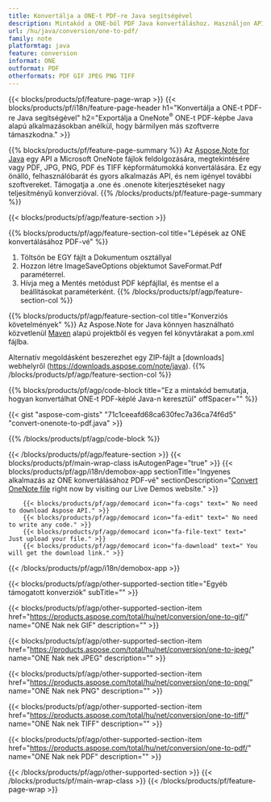 ```yaml
---
title: Konvertálja a ONE-t PDF-re Java segítségével
description: Mintakód a ONE-ból PDF Java konvertáláshoz. Használjon API példakódot az ONE fájlok kötegelt PDF konvertálásához bármely Java alapú alkalmazáson belül. 
url: /hu/java/conversion/one-to-pdf/
family: note
platformtag: java
feature: conversion
informat: ONE
outformat: PDF
otherformats: PDF GIF JPEG PNG TIFF
---
```

{{< blocks/products/pf/feature-page-wrap >}}
{{< blocks/products/pf/i18n/feature-page-header h1="Konvertálja a ONE-t PDF-re Java segítségével" h2="Exportálja a OneNote<sup>&reg;</sup> ONE-t PDF-képbe Java alapú alkalmazásokban anélkül, hogy bármilyen más szoftverre támaszkodna." >}}

{{% blocks/products/pf/feature-page-summary %}}
Az [Aspose.Note for Java](https://products.aspose.com/note/java/) egy API a Microsoft OneNote fájlok feldolgozására, megtekintésére vagy PDF, JPG, PNG, PDF és TIFF képformátumokká konvertálására. Ez egy önálló, felhasználóbarát és gyors alkalmazás API, és nem igényel további szoftvereket. Támogatja a .one és .onenote kiterjesztéseket nagy teljesítményű konverzióval.
{{% /blocks/products/pf/feature-page-summary  %}}

{{< blocks/products/pf/agp/feature-section >}}

{{% blocks/products/pf/agp/feature-section-col title="Lépések az ONE konvertálásához PDF-vé" %}}
1. Töltsön be EGY fájlt a Dokumentum osztállyal
2. Hozzon létre ImageSaveOptions objektumot SaveFormat.Pdf paraméterrel.
3. Hívja meg a Mentés metódust PDF képfájllal, és mentse el a beállításokat paraméterként.
{{% /blocks/products/pf/agp/feature-section-col %}}

{{% blocks/products/pf/agp/feature-section-col title="Konverziós követelmények" %}}
Az Aspose.Note for Java könnyen használható közvetlenül [Maven](https://repository.aspose.com/webapp/#/artifacts/browse/tree/General/repo/com/aspose/aspose-note) alapú projektből és vegyen fel könyvtárakat a pom.xml fájlba.

Alternatív megoldásként beszerezhet egy ZIP-fájlt a [downloads] webhelyről (https://downloads.aspose.com/note/java).
{{% /blocks/products/pf/agp/feature-section-col %}}

{{% blocks/products/pf/agp/code-block title="Ez a mintakód bemutatja, hogyan konvertálhat ONE-t PDF-képlé Java-n keresztül" offSpacer="" %}}

{{< gist "aspose-com-gists" "71c1ceeafd68ca630fec7a36ca74f6d5" "convert-onenote-to-pdf.java" >}}

{{% /blocks/products/pf/agp/code-block %}}

{{< /blocks/products/pf/agp/feature-section >}}
{{< blocks/products/pf/main-wrap-class isAutogenPage="true" >}}
{{< blocks/products/pf/agp/i18n/demobox-app sectionTitle="Ingyenes alkalmazás az ONE konvertálásához PDF-vé" sectionDescription="[Convert OneNote file](https://products.aspose.app/note/conversion/onenote-to-pdf) right now by visiting our Live Demos website." >}}

        {{< blocks/products/pf/agp/democard icon="fa-cogs" text=" No need to download Aspose API." >}}
        {{< blocks/products/pf/agp/democard icon="fa-edit" text=" No need to write any code." >}}
        {{< blocks/products/pf/agp/democard icon="fa-file-text" text=" Just upload your file." >}}
        {{< blocks/products/pf/agp/democard icon="fa-download" text=" You will get the download link." >}}
		
{{< /blocks/products/pf/agp/i18n/demobox-app >}}

{{< blocks/products/pf/agp/other-supported-section title="Egyéb támogatott konverziók" subTitle="" >}}

{{< blocks/products/pf/agp/other-supported-section-item href="https://products.aspose.com/total/hu/net/conversion/one-to-gif/" name="ONE Nak nek GIF" description="" >}}

{{< blocks/products/pf/agp/other-supported-section-item href="https://products.aspose.com/total/hu/net/conversion/one-to-jpeg/" name="ONE Nak nek JPEG" description="" >}}

{{< blocks/products/pf/agp/other-supported-section-item href="https://products.aspose.com/total/hu/net/conversion/one-to-png/" name="ONE Nak nek PNG" description="" >}}

{{< blocks/products/pf/agp/other-supported-section-item href="https://products.aspose.com/total/hu/net/conversion/one-to-tiff/" name="ONE Nak nek TIFF" description="" >}}

{{< blocks/products/pf/agp/other-supported-section-item href="https://products.aspose.com/total/hu/net/conversion/one-to-pdf/" name="ONE Nak nek PDF" description="" >}}



{{< /blocks/products/pf/agp/other-supported-section >}}
{{< /blocks/products/pf/main-wrap-class >}}
{{< /blocks/products/pf/feature-page-wrap >}}